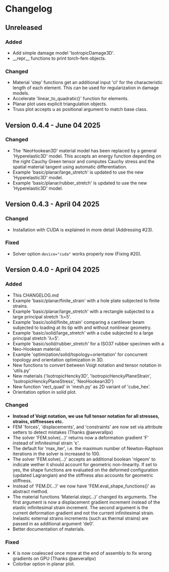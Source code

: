 # Changelog 

## Unreleased

### Added 
- Add simple damage model 'IsotropicDamage3D'.
- \_\_repr\_\_ functions to print torch-fem objects.

### Changed 
- Material 'step' functions get an additional input 'cl' for the characteristic length of each element. This can be used for regularization in damage models.
- Accelerate 'linear_to_quadratic()' function for elements.
- Planar plot uses explicit triangulation objects.
- Truss plot accepts u as positional argument to match base class.

## Version 0.4.4 - June 04 2025 

### Changed
- The 'NeoHookean3D' material model has been replaced by a general 'Hyperelastic3D' model. This accepts an energy function depending on the right Cauchy Green tensor and computes Cauchy stress and the spatial material tangent using automatic differentiation.
- Example 'basic/planar/large_stretch' is updated to use the new 'Hyperelastic3D' model.
- Example 'basic/planar/rubber_stretch' is updated to use the new 'Hyperelastic3D' model.


## Version 0.4.3 - April 04 2025 

### Changed
- Installation with CUDA is explained in more detail (Addressing #23).

### Fixed
- Solver option `device="cuda"` works properly now (Fixing #20).


## Version 0.4.0 - April 04 2025 

### Added 
- This CHANGELOG.md
- Example 'basic/planar/finite_strain' with a hole plate subjected to finite strains. 
- Example 'basic/planar/large_stretch' with a rectangle subjected to a large principal stretch 'λ=5'.
- Example 'basic/solid/finite_strain' comparing a cantilever beam subjected to loading at its tip with and without nonlinear geometry. 
- Example 'basic/solid/large_stretch' with a cube subjected to a large principal stretch 'λ=5'.
- Example 'basic/solid/rubber_stretch' for a ISO37 rubber specimen with a Neo-Hookean material.
- Example 'optimization/solid/topology+orientation' for concurrent topology and orientation optimization in 3D. 
- New functions to convert between Voigt notation and tensor notation in 'utils.py'
- New materials ('IsotropicHencky3D', 'IsotropicHenckyPlaneStrain', 'IsotropicHenckyPlaneStress', 'NeoHookean3D')
- New function 'rect_quad' in 'mesh.py' as 2D variant of 'cube_hex'.
- Orientation option in solid plot.

### Changed
- **Instead of Voigt notation, we use full tensor notation for all stresses, strains, stiffnesses etc.** 
- FEM 'forces', 'displacements', and 'constraints' are now set via attribute setters to detect mistakes (Thanks @aeverallpx)
- The solver 'FEM.solve(...)' returns now a deformation gradient 'F' instead of infinitesimal strain 'ε'.  
- The default for 'max_iter', i.e. the maximum number of Newton-Raphson iterations in the solver is increased to 100.
- The solver 'FEM.solve(...)' accepts an additional boolean 'nlgeom' to indicate wether it should account for geometric non-linearity. If set to yes, the shape functions are evaluated on the deformed configuration (updated Lagrangian) and the stiffness also accounts for geometric stiffness.
- Instead of 'FEM.D(...)' we now have 'FEM.eval_shape_functions()' as abstract method.
- The material functions 'Material.step(...)' changed its arguments. The first argument is now a displacement gradient increment instead of the elastic infinitesimal strain increment. The second argument is the current deformation gradient and not the current infinitesimal strain. Inelastic external strains increments (such as thermal strains) are passed in as additional argument 'de0'. 
- Better documentation of materials. 

### Fixed
- K is now coalesced once more at the end of assembly to fix wrong gradients on GPU (Thanks @aeverallpx)
- Colorbar option in planar plot.
